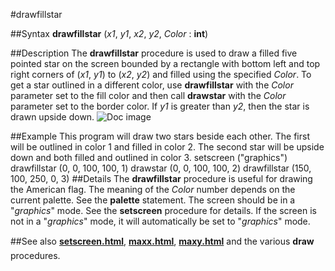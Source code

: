 
#drawfillstar

##Syntax
**drawfillstar** (*x1*, *y1*, *x2*, *y2*, *Color* : **int**)

##Description
The **drawfillstar** procedure is used to draw a filled five pointed star on the screen bounded by a rectangle with bottom left and top right corners of (*x1*, *y1*) to (*x2*, *y2*) and filled using the specified *Color*. To get a star outlined in a different color, use **drawfillstar** with the *Color* parameter set to the fill color and then call **drawstar** with the *Color* parameter set to the border color. If *y1* is greater than *y2*, then the star is drawn upside down.
![Doc image](drawfillstar01.gif)

##Example
This program will draw two stars beside each other. The first will be outlined in color 1 and filled in color 2. The second star will be upside down and both filled and outlined in color 3.
        setscreen ("graphics")
        drawfillstar (0, 0, 100, 100, 1)
        drawstar (0, 0, 100, 100, 2)
        drawfillstar (150, 100, 250, 0, 3)
##Details
The **drawfillstar** procedure is useful for drawing the American flag.
The meaning of the *Color* number depends on the current palette. See the **palette** statement.
The screen should be in a "*graphics*" mode. See the **setscreen** procedure for details. If the screen is not in a "*graphics*" mode, it will automatically be set to "*graphics*" mode.

##See also
**[setscreen.html](setscreen)**, **[maxx.html](maxx)**, **[maxy.html](maxy)** and the various **draw** procedures. 
